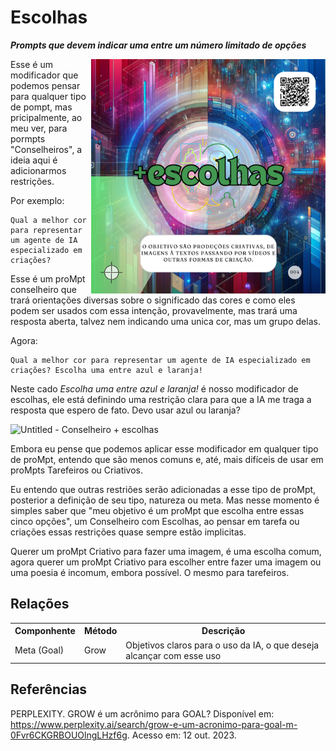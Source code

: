 # Escolhas
***Prompts que devem indicar uma entre um número limitado de opções***

 <img src="../imagens/cards/004.png" align="right" width="375" height="375">

Esse é um modificador que podemos pensar para qualquer tipo de pompt, mas pricipalmente, ao meu ver, para pormpts "Conselheiros", a ideia aqui é adicionarmos restrições.

Por exemplo:
```
Qual a melhor cor para representar um agente de IA especializado em criações?
```
Esse é um proMpt conselheiro que trará orientações diversas sobre o significado das cores e como eles podem ser usados com essa intenção, provavelmente, mas trará uma resposta aberta, talvez nem indicando uma unica cor, mas um grupo delas.

Agora:
```
Qual a melhor cor para representar um agente de IA especializado em criações? Escolha uma entre azul e laranja!
```

Neste cado *Escolha uma entre azul e laranja!* é nosso modificador de escolhas, ele está definindo uma restrição clara para que a IA me traga a resposta que espero de fato. Devo usar azul ou laranja?

![Untitled - Conselheiro + escolhas](https://github.com/user-attachments/assets/9a3c03d1-92d9-4083-9326-61cccd91ec40)

Embora eu pense que podemos aplicar esse modificador em qualquer tipo de proMpt, entendo que são menos comuns e, até, mais difíceis de usar em proMpts Tarefeiros ou Criativos.

Eu entendo que outras restriões serão adicionadas a esse tipo de proMpt, posterior a definição de seu tipo, natureza ou meta. Mas nesse momento é simples saber que "meu objetivo é um proMpt que escolha entre essas cinco opções", um Conselheiro com Escolhas, ao pensar em tarefa ou criações essas restrições quase sempre estão implicitas.

Querer um proMpt Criativo para fazer uma imagem, é uma escolha comum, agora querer um proMpt Criativo para escolher entre fazer uma imagem ou uma poesia é incomum, embora possível. O mesmo para tarefeiros.

## Relações
<table>
<tr>
  <th>Componhente</th>	<th>Método</th>	<th>Descrição</th>
</tr>
<tr>
  <td>Meta (Goal)</td><td>Grow</td><td>	Objetivos claros para o uso da IA, o que deseja alcançar com esse uso</td>
</tr>
</table>

## Referências

PERPLEXITY. GROW é um acrônimo para GOAL? Disponível em: https://www.perplexity.ai/search/grow-e-um-acronimo-para-goal-m-0Fvr6CKGRBOUOlngLHzf6g. Acesso em: 12 out. 2023.
